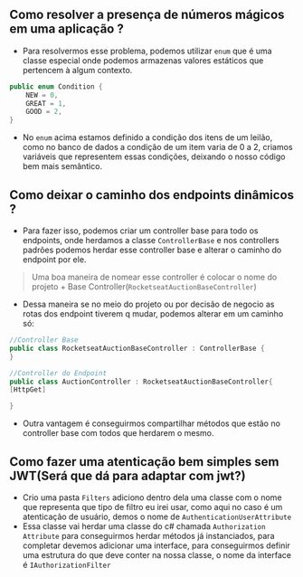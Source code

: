 ## Como resolver a presença de números mágicos em uma aplicação ? 
- Para resolvermos esse problema, podemos utilizar `enum` que é uma classe especial onde podemos armazenas valores estáticos que pertencem à algum contexto. 
```c#
public enum Condition {
	NEW = 0, 
	GREAT = 1, 
	GOOD = 2,
}
```

- No `enum` acima estamos definido a condição dos itens de um leilão, como no banco de dados a condição de um item varia de 0 a 2, criamos variáveis que representem essas condições, deixando o nosso código bem mais semântico.

## Como deixar o caminho dos endpoints dinâmicos ? 
- Para fazer isso, podemos criar um controller base para todo os endpoints, onde herdamos a classe `ControllerBase` e nos controllers padrões podemos herdar esse controller base e alterar o caminho do endpoint por ele.
> Uma boa maneira de nomear esse controller é colocar o nome do projeto + Base Controller(`RocketseatAuctionBaseController`)
- Dessa maneira se no meio do projeto ou por decisão de negocio as rotas dos endpoint tiverem q mudar, podemos alterar em um caminho só: 
```c#
//Controller Base
public class RocketseatAuctionBaseController : ControllerBase {
}

//Controller do Endpoint
public class AuctionController : RocketseatAuctionBaseController{
[HttpGet]

}
```
- Outra vantagem é conseguirmos compartilhar métodos que estão no controller base com todos que herdarem o mesmo. 

## Como fazer uma atenticação bem simples sem JWT(Será que dá para adaptar com jwt?)

- Crio uma pasta `Filters` adiciono dentro dela uma classe com o nome que representa que tipo de filtro eu irei usar, como aqui no caso é um atenticação de usuário, demos o nome de `AuthenticationUserAttribute` 
- Essa classe vai herdar uma classe do c# chamada `Authorization Attribute` para conseguirmos herdar métodos já instanciados, para completar devemos adicionar uma interface, para conseguirmos definir uma estrutura do que deve conter na nossa classe, o nome da interface é `IAuthorizationFilter` 